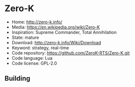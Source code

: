 # Zero-K

- Home: http://zero-k.info/
- Media: https://en.wikipedia.org/wiki/Zero-K
- Inspiration: Supreme Commander, Total Annihilation
- State: mature
- Download: http://zero-k.info/Wiki/Download
- Keyword: strategy, real-time
- Code repository: https://github.com/ZeroK-RTS/Zero-K.git
- Code language: Lua
- Code license: GPL-2.0

## Building
